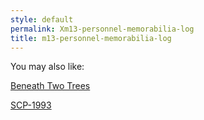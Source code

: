 ```yaml
---
style: default
permalink: Xm13-personnel-memorabilia-log
title: m13-personnel-memorabilia-log
---
```

You may also like:

[Beneath Two Trees](http://scp-wiki.net/beneath-two-trees)

[SCP-1993](http://scp-wiki.net/scp-1993)
